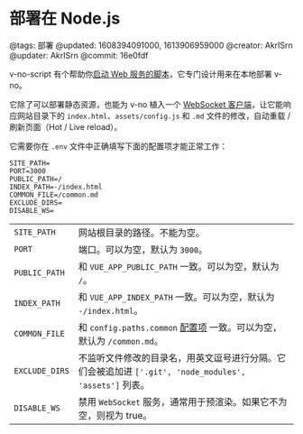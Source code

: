 # 部署在 Node.js

@tags: 部署
@updated: 1608394091000, 1613906959000
@creator: AkrISrn
@updater: AkrISrn
@commit: 16e0fdf

v-no-script 有个帮助你[启动 Web 服务的脚本](https://github.com/akrisrn/v-no-script/blob/master/src/web-server.ts)，它专门设计用来在本地部署 v-no。

它除了可以部署静态资源，也能为 v-no 植入一个 [WebSocket 客户端](https://github.com/akrisrn/v-no-script/blob/master/src/ws-client.ts)，让它能响应网站目录下的 `index.html`、`assets/config.js` 和 `.md` 文件的修改，自动重载 / 刷新页面（Hot / Live reload）。

它需要你在 `.env` 文件中正确填写下面的配置项才能正常工作：

```shell
SITE_PATH=
PORT=3000
PUBLIC_PATH=/
INDEX_PATH=-/index.html
COMMON_FILE=/common.md
EXCLUDE_DIRS=
DISABLE_WS=
```

| | |
| - | - |
| `SITE_PATH` | 网站根目录的路径。不能为空。 |
| `PORT` | 端口。可以为空，默认为 `3000`。 |
| `PUBLIC_PATH` | 和 `VUE_APP_PUBLIC_PATH` [](/zh/docs/env-vars.md "#")一致。可以为空，默认为 `/`。 |
| `INDEX_PATH` | 和 `VUE_APP_INDEX_PATH` [](/zh/docs/env-vars.md "#")一致。可以为空，默认为 `-/index.html`。 |
| `COMMON_FILE` | 和 `config.paths.common` [配置项](/zh/docs/conf-paths.md "#") 一致。可以为空，默认为 `/common.md`。 |
| `EXCLUDE_DIRS` | 不监听文件修改的目录名，用英文逗号进行分隔。它们会被追加进 `['.git', 'node_modules', 'assets']` 列表。 |
| `DISABLE_WS` | 禁用 `WebSocket` 服务，通常用于预渲染。如果它不为空，则视为 true。 |
